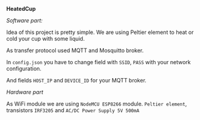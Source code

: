 **HeatedCup**

_Software part:_

Idea of this project is pretty simple. We are using Peltier element
to heat or cold your cup with some liquid.

As transfer protocol used MQTT and Mosquitto broker.

In `config.json` you have to change field with `SSID`, `PASS` with your network configuration. 

And fields `HOST_IP` and `DEVICE_ID` for your MQTT broker.

_Hardware part_

As WiFi module we are using `NodeMCU ESP8266` module.
`Peltier element`, transistors `IRF3205` and `AC/DC Power Supply 5V 500mA`


